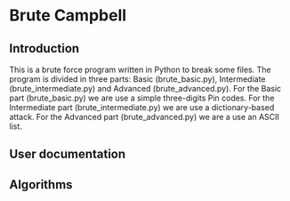 # Brute Campbell
## Introduction
This is a brute force program written in Python to break some files. The program is divided in three parts: Basic (brute_basic.py), Intermediate (brute_intermediate.py) and Advanced (brute_advanced.py). For the Basic part (brute_basic.py) we are use a simple three-digits Pin codes. For the Intermediate part (brute_intermediate.py) we are use a dictionary-based attack. For the Advanced part (brute_advanced.py) we are a use an ASCII list.

## User documentation

## Algorithms 

